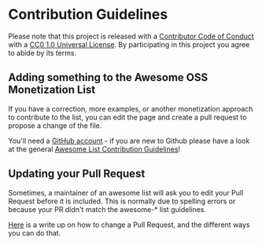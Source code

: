 # Contribution Guidelines

Please note that this project is released with a [Contributor Code of Conduct](code-of-conduct.md) with a [CC0 1.0 Universal License](./LICENSE). By participating in this project you agree to abide by its terms.

## Adding something to the Awesome OSS Monetization List

If you have a correction, more examples, or another monetization approach to contribute to the list, you can edit the page and create a pull request to propose a change of the file.

You'll need a [GitHub account](https://github.com/join) - if you are new to Github please have a look at the general [Awesome List Contribution Guidelines](https://github.com/sindresorhus/awesome/blob/main/contributing.md)!

## Updating your Pull Request

Sometimes, a maintainer of an awesome list will ask you to edit your Pull Request before it is included. This is normally due to spelling errors or because your PR didn't match the awesome-* list guidelines.

[Here](https://github.com/RichardLitt/knowledge/blob/master/github/amending-a-commit-guide.md) is a write up on how to change a Pull Request, and the different ways you can do that.